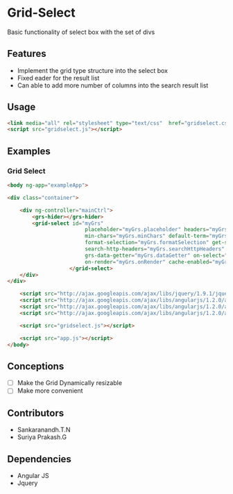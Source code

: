 Grid-Select
===========

Basic functionality of select box with the set of divs

## Features

 * Implement the grid type structure into the select box
 * Fixed eader for the result list
 * Can able to add more number of columns into the search result list


## Usage

```html
<link media="all" rel="stylesheet" type="text/css"  href="gridselect.css" />
<script src="gridselect.js"></script>
```


## Examples

### Grid Select

```html
<body ng-app="exampleApp">

<div class="container">

    <div ng-controller="mainCtrl">
        <grs-hider></grs-hider>
        <grid-select id="myGrs"
                         placeholder="myGrs.placeholder" headers="myGrs.headers"
                         min-chars="myGrs.minChars" default-term="myGrs.defaultTerm"
                         format-selection="myGrs.formatSelection" get-search-url="myGrs.urlFormer"
                         search-http-headers="myGrs.searchHttpHeaders" debounce="500" is-more-decider="myGrs.moreDecider"
                         grs-data-getter="myGrs.dataGetter" on-select="focusQuantity"
                         on-render="myGrs.onRender" cache-enabled="myGrs.cacheEnabled">
                    </grid-select>
    </div>
</div>

    <script src="http://ajax.googleapis.com/ajax/libs/jquery/1.9.1/jquery.min.js"></script>
    <script src="http://ajax.googleapis.com/ajax/libs/angularjs/1.2.0/angular.min.js"></script>
    <script src="http://ajax.googleapis.com/ajax/libs/angularjs/1.2.0/angular-route.min.js"></script>
    <script src="http://ajax.googleapis.com/ajax/libs/angularjs/1.2.0/angular-sanitize.min.js"></script>

    <script src="gridselect.js"></script>

    <script src="app.js"></script>
</body>
```

## Conceptions

- [ ] Make the Grid Dynamically resizable
- [ ] Make more convenient

## Contributors

* Sankaranandh.T.N
* Suriya Prakash.G

## Dependencies

* Angular JS
* Jquery

